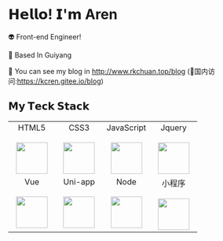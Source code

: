 # 𝗛𝗲𝗹𝗹𝗼! 𝗜'𝗺 Aren

:alien:  Front-end Engineer!

:round_pushpin:  Based In Guiyang 

:memo: You can see my blog in http://www.rkchuan.top/blog (:rocket:国内访问:https://kcren.gitee.io/blog)

## 𝗠𝘆 𝗧𝗲𝗰𝗸 𝗦𝘁𝗮𝗰𝗸

<table>
  <tbody>
    <tr valign="top">
      <td width="25%" align="center">
        <span>HTML5</span><br><br>
        <img height="64px" src="https://cdn.svgporn.com/logos/html-5.svg">
      </td>
      <td width="25%" align="center">
        <span>CSS3</span><br><br>
        <img height="64px" src="https://cdn.svgporn.com/logos/css-3.svg">
      </td>
      <td width="25%" align="center">
        <span>JavaScript</span><br><br>
        <img height="64px" src="https://cdn.svgporn.com/logos/javascript.svg">
      </td>
       <td width="25%" align="center">
        <span>Jquery</span><br><br>
        <img height="64px" src="https://cdn.svgporn.com/logos/jquery.svg">
      </td>
    </tr>
    <tr valign="top">
      <td width="25%" align="center">
        <span>Vue</span><br><br>
        <img height="64px" src="https://cdn.svgporn.com/logos/vue.svg">
      </td>
      <td width="25%" align="center">
        <span>Uni-app</span><br><br>
        <img height="64px" src="https://ftp.bmp.ovh/imgs/2019/11/8de0a8fa00641344.png">
      </td>
      <td width="25%" align="center">
        <span>Node</span><br><br>
        <img height="64px" src="https://cdn.svgporn.com/logos/node.svg">
      </td>
      <td width="25%" align="center">
        <span>小程序</span><br><br>
        <img height="64px" src="https://ftp.bmp.ovh/imgs/2020/07/88d903252841fbc3.png">
      </td>
    </tr>
  </tbody>
</table>
